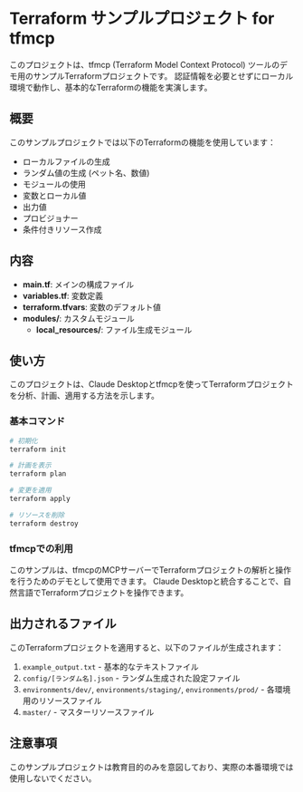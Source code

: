 # Terraform サンプルプロジェクト for tfmcp

このプロジェクトは、tfmcp (Terraform Model Context Protocol) ツールのデモ用のサンプルTerraformプロジェクトです。
認証情報を必要とせずにローカル環境で動作し、基本的なTerraformの機能を実演します。

## 概要

このサンプルプロジェクトでは以下のTerraformの機能を使用しています：

- ローカルファイルの生成
- ランダム値の生成 (ペット名、数値)
- モジュールの使用
- 変数とローカル値
- 出力値
- プロビジョナー
- 条件付きリソース作成

## 内容

- **main.tf**: メインの構成ファイル
- **variables.tf**: 変数定義
- **terraform.tfvars**: 変数のデフォルト値
- **modules/**: カスタムモジュール
  - **local_resources/**: ファイル生成モジュール

## 使い方

このプロジェクトは、Claude Desktopとtfmcpを使ってTerraformプロジェクトを分析、計画、適用する方法を示します。

### 基本コマンド

```bash
# 初期化
terraform init

# 計画を表示
terraform plan

# 変更を適用
terraform apply

# リソースを削除
terraform destroy
```

### tfmcpでの利用

このサンプルは、tfmcpのMCPサーバーでTerraformプロジェクトの解析と操作を行うためのデモとして使用できます。
Claude Desktopと統合することで、自然言語でTerraformプロジェクトを操作できます。

## 出力されるファイル

このTerraformプロジェクトを適用すると、以下のファイルが生成されます：

1. `example_output.txt` - 基本的なテキストファイル
2. `config/[ランダム名].json` - ランダム生成された設定ファイル
3. `environments/dev/`, `environments/staging/`, `environments/prod/` - 各環境用のリソースファイル
4. `master/` - マスターリソースファイル

## 注意事項

このサンプルプロジェクトは教育目的のみを意図しており、実際の本番環境では使用しないでください。 